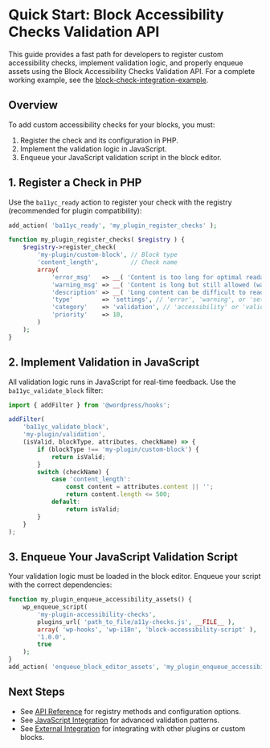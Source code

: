 
# Quick Start: Block Accessibility Checks Validation API

This guide provides a fast path for developers to register custom accessibility checks, implement validation logic, and properly enqueue assets using the Block Accessibility Checks Validation API. For a complete working example, see the [block-check-integration-example](https://github.com/troychaplin/block-check-integration-example).

## Overview

To add custom accessibility checks for your blocks, you must:
1. Register the check and its configuration in PHP.
2. Implement the validation logic in JavaScript.
3. Enqueue your JavaScript validation script in the block editor.

## 1. Register a Check in PHP

Use the `ba11yc_ready` action to register your check with the registry (recommended for plugin compatibility):

```php
add_action( 'ba11yc_ready', 'my_plugin_register_checks' );

function my_plugin_register_checks( $registry ) {
    $registry->register_check(
        'my-plugin/custom-block', // Block type
        'content_length',         // Check name
        array(
            'error_msg'   => __( 'Content is too long for optimal readability', 'my-plugin' ),
            'warning_msg' => __( 'Content is long but still allowed (warning)', 'my-plugin' ),
            'description' => __( 'Long content can be difficult to read', 'my-plugin' ),
            'type'        => 'settings', // 'error', 'warning', or 'settings'
            'category'    => 'validation', // 'accessibility' or 'validation'
            'priority'    => 10,
        )
    );
}
```

## 2. Implement Validation in JavaScript

All validation logic runs in JavaScript for real-time feedback. Use the `ba11yc_validate_block` filter:

```javascript
import { addFilter } from '@wordpress/hooks';

addFilter(
    'ba11yc_validate_block',
    'my-plugin/validation',
    (isValid, blockType, attributes, checkName) => {
        if (blockType !== 'my-plugin/custom-block') {
            return isValid;
        }
        switch (checkName) {
            case 'content_length':
                const content = attributes.content || '';
                return content.length <= 500;
            default:
                return isValid;
        }
    }
);
```

## 3. Enqueue Your JavaScript Validation Script

Your validation logic must be loaded in the block editor. Enqueue your script with the correct dependencies:

```php
function my_plugin_enqueue_accessibility_assets() {
    wp_enqueue_script(
        'my-plugin-accessibility-checks',
        plugins_url( 'path_to_file/a11y-checks.js', __FILE__ ),
        array( 'wp-hooks', 'wp-i18n', 'block-accessibility-script' ),
        '1.0.0',
        true
    );
}
add_action( 'enqueue_block_editor_assets', 'my_plugin_enqueue_accessibility_assets' );
```

## Next Steps
- See [API Reference](./api-reference.md) for registry methods and configuration options.
- See [JavaScript Integration](./js-integration.md) for advanced validation patterns.
- See [External Integration](./external-integration.md) for integrating with other plugins or custom blocks.
